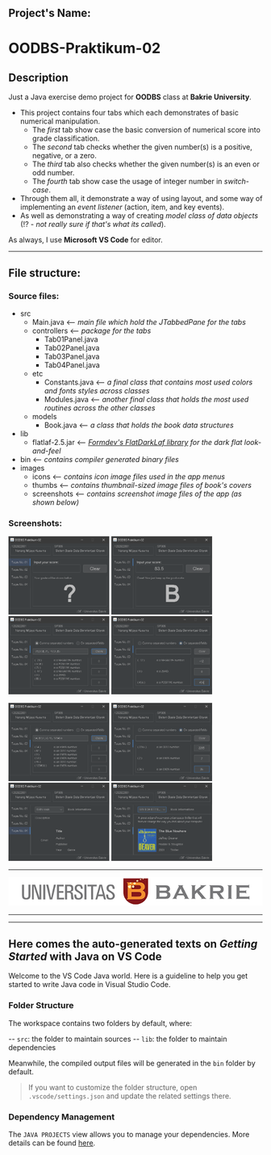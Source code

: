 ## **Project's Name:**
# OODBS-Praktikum-02

## **Description**
Just a Java exercise demo project for **OODBS** class at **Bakrie University**.

- This project contains four tabs which each demonstrates of basic numerical manipulation.
    - The *first* tab show case the basic conversion of numerical score into grade classification.
    - The *second* tab checks whether the given number(s) is a positive, negative, or a zero.
    - The *third* tab also checks whether the given number(s) is an even or odd number.
    - The *fourth* tab show case the usage of integer number in *switch-case*.
- Through them all, it demonstrate a way of using layout, and some way of implementing an *event listener* (action, item, and key events).
- As well as demonstrating a way of creating *model class of data objects* (!? - *not really sure if that's what its called*).

As always, I use **Microsoft VS Code** for editor.

---
## **File structure:**
### Source files:
  - src
    - Main.java         <-- *main file which hold the JTabbedPane for the tabs*
    - controllers       <-- *package for the tabs*
      - Tab01Panel.java
      - Tab02Panel.java
      - Tab03Panel.java
      - Tab04Panel.java
    - etc
      - Constants.java  <-- *a final class that contains most used colors and fonts styles across classes*
      - Modules.java    <-- *another final class that holds the most used routines across the other classes*
    - models
      - Book.java <-- *a class that holds the book data structures*
  - lib
      - flatlaf-2.5.jar      <-- [*Formdev's FlatDarkLaf library*](https://www.formdev.com/flatlaf/#download) *for the dark flat look-and-feel*
  - bin                 <-- *contains compiler generated binary files*
  - images
    - icons             <-- *contains icon image files used in the app menus*
    - thumbs            <-- *contains thumbnail-sized image files of book's covers*
    - screenshots        <-- *contains screenshot image files of the app (as shown below)*

### **Screenshots:**
<p float="left">
    <img src="images/screenshots/tab-01a.png" width="200">
    <img src="images/screenshots/tab-01b.png" width="200">
    <img src="images/screenshots/tab-02a.png" width="200">
    <img src="images/screenshots/tab-02b.png" width="200">
</p>
<p float="left">
    <img src="images/screenshots/tab-03a.png" width="200">
    <img src="images/screenshots/tab-03b.png" width="200">
    <img src="images/screenshots/tab-04a.png" width="200">
    <img src="images/screenshots/tab-04b.png" width="200">
</p>

---

![UB banner](https://github.com/nw-kusuma/Mobile-Programming-Class/blob/main/mp_class_flutterdemo/assets/images/Logo_UB_Tengah.png)

---
---

## **Here comes the auto-generated texts on _Getting Started_ with Java on VS Code**

Welcome to the VS Code Java world. Here is a guideline to help you get started to write Java code in Visual Studio Code.

### Folder Structure

The workspace contains two folders by default, where:

-- `src`: the folder to maintain sources
-- `lib`: the folder to maintain dependencies

Meanwhile, the compiled output files will be generated in the `bin` folder by default.

> If you want to customize the folder structure, open `.vscode/settings.json` and update the related settings there.

### Dependency Management

The `JAVA PROJECTS` view allows you to manage your dependencies. More details can be found [here](https://github.com/microsoft/vscode-java-dependency#manage-dependencies).

